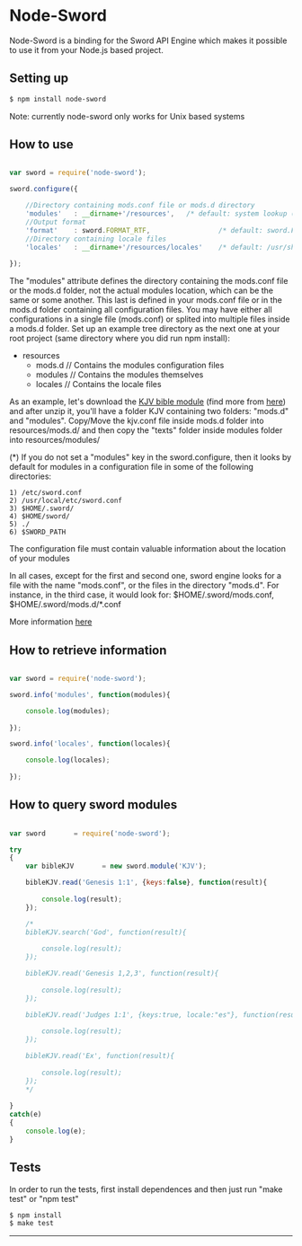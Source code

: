Node-Sword
======================

Node-Sword is a binding for the Sword API Engine which makes it possible to use it from your Node.js based project.

## Setting up

```sh
$ npm install node-sword
```

Note: currently node-sword only works for Unix based systems 

## How to use

```js

var sword = require('node-sword');

sword.configure({

    //Directory containing mods.conf file or mods.d directory
    'modules'   : __dirname+'/resources',   /* default: system lookup (See note * below) */
    //Output format
    'format'    : sword.FORMAT_RTF,                 /* default: sword.FORMAT_PLAIN */
    //Directory containing locale files
    'locales'   : __dirname+'/resources/locales'    /* default: /usr/share/sword/locales.d */
    
});

```
The "modules" attribute defines the directory containing the mods.conf file or the mods.d folder, not the actual modules location, which can be the same or some another. This last is defined in your mods.conf file or in the mods.d folder containing all configuration files. You may have either all configurations in a single file (mods.conf) or splited into multiple files inside a mods.d folder. Set up an example tree directory as the next one at your root project (same directory where you did run npm install):

- resources
    - mods.d  // Contains the modules configuration files
    - modules // Contains the modules themselves
    - locales // Contains the locale files

As an example, let's download the [KJV bible module](http://www.crosswire.org/sword/servlet/SwordMod.Verify?modName=KJV&pkgType=raw) (find more from [here](http://www.crosswire.org/sword/modules/ModDisp.jsp?modType=Bibles)) and after unzip it, you'll have a folder KJV containing two folders: "mods.d" and "modules". Copy/Move the kjv.conf file inside mods.d folder into resources/mods.d/ and then copy the "texts" folder inside modules folder into resources/modules/

(*) If you do not set a "modules" key in the sword.configure, then it looks by default for modules in a configuration file in some of the following directories:

    1) /etc/sword.conf
    2) /usr/local/etc/sword.conf
    3) $HOME/.sword/
    4) $HOME/sword/
    5) ./
    6) $SWORD_PATH

The configuration file must contain valuable information about the location of your modules

In all cases, except for the first and second one, sword engine looks for a file with the name "mods.conf", or the files in the directory "mods.d". For instance, in the third case, it would look for: $HOME/.sword/mods.conf, $HOME/.sword/mods.d/*.conf

More information [here](http://www.crosswire.org/wiki/Main_Page)
    

## How to retrieve information


```js

var sword = require('node-sword');

sword.info('modules', function(modules){

    console.log(modules);
    
});

sword.info('locales', function(locales){

    console.log(locales);
    
});

```

## How to query sword modules


```js

var sword       = require('node-sword');

try
{
    var bibleKJV       = new sword.module('KJV');

    bibleKJV.read('Genesis 1:1', {keys:false}, function(result){
    
        console.log(result);
    });

    /*
    bibleKJV.search('God', function(result){
    
        console.log(result);
    });

    bibleKJV.read('Genesis 1,2,3', function(result){
    
        console.log(result);
    });

    bibleKJV.read('Judges 1:1', {keys:true, locale:"es"}, function(result){
    
        console.log(result);
    });

    bibleKJV.read('Ex', function(result){
    
        console.log(result);
    });
    */
    
}
catch(e)
{
    console.log(e);
}


```

## Tests

In order to run the tests, first install dependences and then just run "make test" or "npm test" 

```sh
$ npm install
$ make test
```

----------------------------------------------------
